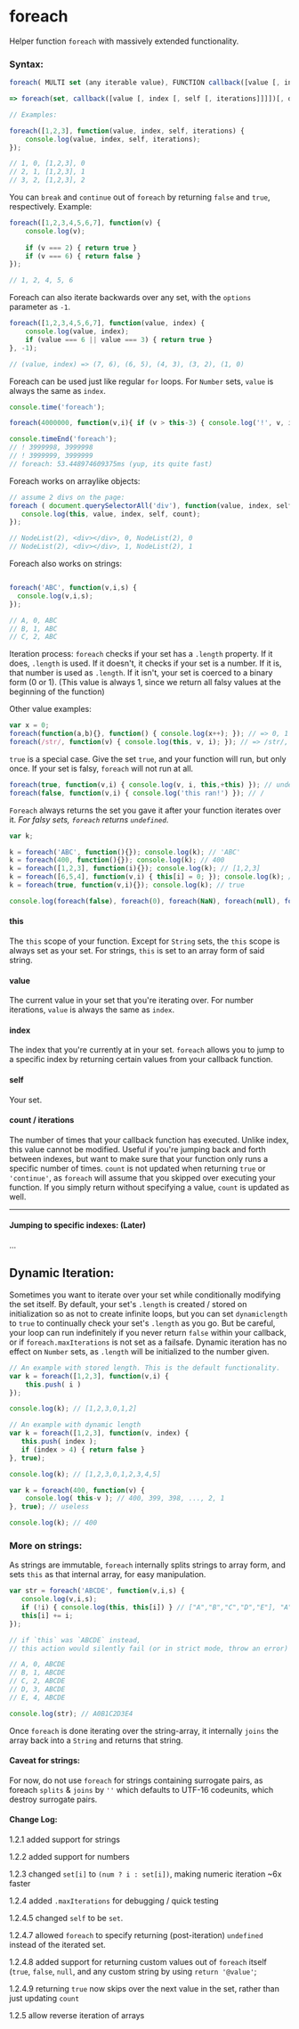 # foreach
Helper function `foreach` with massively extended functionality.

### Syntax: 
```javascript
foreach( MULTI set (any iterable value), FUNCTION callback([value [, index [, self [, iterations]]]]) {...} , BOOLEAN use_dynamic_length, MULTI modify_this_scope);

=> foreach(set, callback([value [, index [, self [, iterations]]]])[, dynamiclength][, thisArg]);
```
```javascript
// Examples:

foreach([1,2,3], function(value, index, self, iterations) { 
    console.log(value, index, self, iterations); 
});

// 1, 0, [1,2,3], 0
// 2, 1, [1,2,3], 1
// 3, 2, [1,2,3], 2
```
You can `break` and `continue` out of `foreach` by returning `false` and `true`, respectively. Example:
```javascript
foreach([1,2,3,4,5,6,7], function(v) {
    console.log(v);
    
    if (v === 2) { return true }
    if (v === 6) { return false }
});

// 1, 2, 4, 5, 6
```

Foreach can also iterate backwards over any set, with the `options` parameter as `-1`.
```javascript
foreach([1,2,3,4,5,6,7], function(value, index) {
    console.log(value, index);
    if (value === 6 || value === 3) { return true }
}, -1);

// (value, index) => (7, 6), (6, 5), (4, 3), (3, 2), (1, 0)

```

Foreach can be used just like regular `for` loops. For `Number` sets, `value` is always the same as `index`.

```javascript
console.time('foreach');

foreach(4000000, function(v,i){ if (v > this-3) { console.log('!', v, i); } });

console.timeEnd('foreach');
// ! 3999998, 3999998
// ! 3999999, 3999999
// foreach: 53.448974609375ms (yup, its quite fast)
```

Foreach works on arraylike objects:
```javascript
// assume 2 divs on the page:
foreach ( document.querySelectorAll('div'), function(value, index, self, count) {
   console.log(this, value, index, self, count);
});

// NodeList(2), <div></div>, 0, NodeList(2), 0
// NodeList(2), <div></div>, 1, NodeList(2), 1

```
Foreach also works on strings:
```javascript

foreach('ABC', function(v,i,s) {
  console.log(v,i,s);
});

// A, 0, ABC
// B, 1, ABC
// C, 2, ABC
```
Iteration process: `foreach` checks if your set has a `.length` property. If it does, `.length` is used. If it doesn't, it checks if your set is a number. If it is, 
that number is used as `.length`. If it isn't, your set is coerced to a binary form (0 or 1). (This value is always 1, since we return all falsy values at the beginning of the function)

Other value examples:

```javascript
var x = 0;
foreach(function(a,b){}, function() { console.log(x++); }); // => 0, 1 (functions have a length)
foreach(/str/, function(v) { console.log(this, v, i); }); // => /str/, undefined, 0

```
`true` is a special case. Give the set `true`, and your function will run, but only once. If your set is falsy, `foreach` will not run at all.
```javascript
foreach(true, function(v,i) { console.log(v, i, this,+this) }); // undefined, 0, true, 1
foreach(false, function(v,i) { console.log('this ran!') }); // /
```
`Foreach` always returns the set you gave it after your function iterates over it. *For falsy sets, `foreach` returns `undefined`*.
```javascript
var k;

k = foreach('ABC', function(){}); console.log(k); // 'ABC'
k = foreach(400, function(){}); console.log(k); // 400
k = foreach([1,2,3], function(i){}); console.log(k); // [1,2,3]
k = foreach([6,5,4], function(v,i) { this[i] = 0; }); console.log(k); // [0,0,0]
k = foreach(true, function(v,i){}); console.log(k); // true

console.log(foreach(false), foreach(0), foreach(NaN), foreach(null), foreach(''), foreach(undefined)); // all `undefined`
```

#### this

The `this` scope of your function. Except for `String` sets, the `this` scope is always set as your set. For strings, `this` is set to an array form of said string.

#### value

The current value in your set that you're iterating over. For number iterations, `value` is always the same as `index`.

#### index

The index that you're currently at in your set. `foreach` allows you to jump to a specific index by returning certain values from your callback function.

#### self

Your set.

#### count / iterations

The number of times that your callback function has executed. Unlike index, this value cannot be modified. 
Useful if you're jumping back and forth between indexes, but want to make sure that your function only runs a specific number of times. `count` is not updated when returning `true` or `'continue'`, as `foreach` will assume that you skipped over executing your function. If you simply return without specifying a value, `count` is updated as well.


-----

#### Jumping to specific indexes: (Later)

...


Dynamic Iteration:
-----
Sometimes you want to iterate over your set while conditionally modifying the set itself. By default, your set's `.length` is created / stored on initialization so as not to create infinite loops, but you can set `dynamiclength` to `true` to continually check your set's `.length` as you go. But be careful, your loop can run indefinitely if you never return `false` within your callback, or if `foreach.maxIterations` is not set as a failsafe. Dynamic iteration has no effect on `Number` sets, as `.length` will be initialized to the number given.

```javascript
// An example with stored length. This is the default functionality.
var k = foreach([1,2,3], function(v,i) { 
    this.push( i )
});

console.log(k); // [1,2,3,0,1,2]

// An example with dynamic length
var k = foreach([1,2,3], function(v, index) {
   this.push( index );
   if (index > 4) { return false } 
}, true);

console.log(k); // [1,2,3,0,1,2,3,4,5]

var k = foreach(400, function(v) {
    console.log( this-v ); // 400, 399, 398, ..., 2, 1
}, true); // useless

console.log(k); // 400
```

### More on strings:

As strings are immutable, `foreach` internally splits strings to array form, and sets `this` as that internal array, for easy manipulation.

```javascript
var str = foreach('ABCDE', function(v,i,s) {
   console.log(v,i,s); 
   if (!i) { console.log(this, this[i]) } // ["A","B","C","D","E"], "A"
   this[i] += i;
});

// if `this` was `ABCDE` instead, 
// this action would silently fail (or in strict mode, throw an error)

// A, 0, ABCDE
// B, 1, ABCDE
// C, 2, ABCDE
// D, 3, ABCDE
// E, 4, ABCDE

console.log(str); // A0B1C2D3E4
```
Once `foreach` is done iterating over the string-array, it internally `joins` the array back into a `String` and returns that string.

#### Caveat for strings:
For now, do not use `foreach` for strings containing surrogate pairs, as foreach `splits` & `joins` by `''` which defaults to UTF-16 codeunits, which destroy surrogate pairs.

#### Change Log:
  
1.2.1 added support for strings
  
1.2.2 added support for numbers
  
1.2.3 changed `set[i]` to `(num ? i : set[i])`, making numeric iteration ~6x faster

1.2.4 added `.maxIterations` for debugging / quick testing

1.2.4.5 changed `self` to be `set`.

1.2.4.7 allowed `foreach` to specify returning (post-iteration) `undefined` instead of the iterated set.

1.2.4.8 added support for returning custom values out of `foreach` itself (`true`, `false`, `null`, and any custom string by using `return '@value'`;

1.2.4.9 returning `true` now skips over the next value in the set, rather than just updating `count`

1.2.5 allow reverse iteration of arrays
